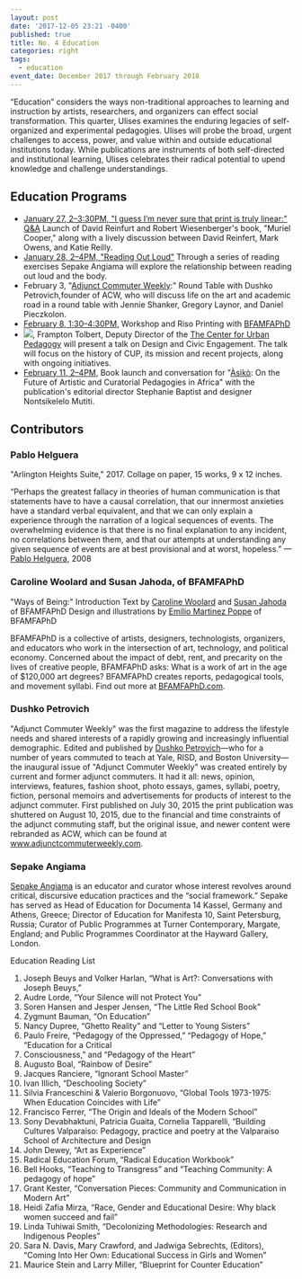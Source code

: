 ```yaml
---
layout: post
date: '2017-12-05 23:21 -0400'
published: true
title: No. 4 Education
categories: right
tags:
  - education
event_date: December 2017 through February 2018
---
```



“Education” considers the ways non-traditional approaches to learning and instruction by artists, researchers, and organizers can effect social transformation. This quarter, Ulises examines the enduring legacies of self-organized and experimental pedagogies. Ulises will probe the broad, urgent challenges to access, power, and value within and outside educational institutions today. While publications are instruments of both self-directed and institutional learning, Ulises celebrates their radical potential to upend knowledge and challenge understandings.

## Education Programs
- [January 27, 2–3:30PM, "I guess I’m never sure that print is truly linear:" Q&A](https://www.facebook.com/events/191290224948844/?notif_t=plan_user_joined&notif_id=1516472980094867) Launch of David Reinfurt and Robert Wiesenberger's book, "Muriel Cooper,"  along with a lively discussion between David Reinfert, Mark Owens, and Katie Reilly.
- [January 28, 2–4PM, "Reading Out Loud"](https://www.facebook.com/events/135470050591335/?notif_t=plan_user_joined&notif_id=1516456506312979) Through a series of reading exercises Sepake Angiama will explore the relationship between reading out loud and the body.
- February 3, "[Adjunct Commuter Weekly](https://adjunctcommuterweekly.com/):" Round Table with Dushko Petrovich,founder of ACW, who will discuss life on the art and academic road in a round table with Jennie Shanker, Gregory Laynor, and Daniel Pieczkolon.
- [February 8, 1:30–4:30PM](https://www.facebook.com/events/1591081160970349/), Workshop and Riso Printing with [BFAMFAPhD](http://bfamfaphd.com/)
- ![]({{site.baseurl}}/https://www.facebook.com/events/1582297128551354/), Frampton Tolbert, Deputy Director of the [The Center for Urban Pedagogy](http://welcometocup.org/) will present a talk on Design and Civic Engagement. The talk will focus on the history of CUP, its mission and recent projects, along with ongoing initiatives.
- [February 11, 2–4PM](https://www.facebook.com/events/431279823956031/), Book launch and conversation for "[Àsìkò](http://www.asikoartschool.org/): On the Future of Artistic and Curatorial Pedagogies in Africa" with the publication's editorial director Stephanie Baptist and designer Nontsikelelo Mutiti.

## Contributors

### Pablo Helguera
"Arlington Heights Suite," 2017. Collage on paper, 15 works, 9 x 12 inches.

“Perhaps the greatest fallacy in theories of human communication is that statements have to have a causal correlation, that our innermost anxieties have a standard verbal equivalent, and that we can only explain a experience through the narration of a logical sequences of events. The overwhelming evidence is that there is no final explanation to any incident, no correlations between them, and that our attempts at understanding any given sequence of events are at best provisional and at worst, hopeless.” —[Pablo Helguera](http://pablohelguera.net/2008/02/the-arlington-heights-suite/), 2008

### Caroline Woolard and Susan Jahoda, of BFAMFAPhD
"Ways of Being:" Introduction
Text by [Caroline Woolard](http://carolinewoolard.com/) and [Susan Jahoda](http://www.susanjahoda.com/) of BFAMFAPhD
Design and illustrations by [Emilio Martinez Poppe](http://www.emilio.click/) of BFAMFAPhD

BFAMFAPhD is a collective of artists, designers, technologists, organizers, and educators who work in the intersection of art, technology, and political economy. Concerned about the impact of debt, rent, and precarity on the lives of creative people, BFAMFAPhD asks: What is a work of art in the age of $120,000 art degrees? BFAMFAPhD creates reports, pedagogical tools, and movement syllabi. Find out more at [BFAMFAPhD.com](http://bfamfaphd.com/).

### Dushko Petrovich
"Adjunct Commuter Weekly" was the first magazine to address the lifestyle needs and shared interests of a rapidly growing and increasingly influential demographic. Edited and published by [Dushko Petrovich](http://dushkopetrovich.com/)—who for a number of years commuted to teach at Yale, RISD, and Boston University—the inaugural issue of "Adjunct Commuter Weekly" was created entirely by current and former adjunct commuters. It had it all: news, opinion, interviews, features, fashion shoot, photo essays, games, syllabi, poetry, fiction, personal memoirs and advertisements for products of interest to the adjunct commuter. First published on July 30, 2015 the print publication was shuttered on August 10, 2015, due to the financial and time constraints of the adjunct commuting staff, but the original issue, and newer content were rebranded as ACW, which can be found at www.adjunctcommuterweekly.com. 


### Sepake Angiama
[Sepake Angiama](https://www.artforum.com/search/search=%22Sepake%20Angiama%22) is an educator and curator whose interest revolves around critical, discursive education practices and the “social framework.” Sepake has served as Head of Education for Documenta 14 Kassel, Germany and Athens, Greece; Director of Education for Manifesta 10, Saint Petersburg, Russia; Curator of Public Programmes at Turner Contemporary, Margate, England; and Public Programmes Coordinator at the Hayward Gallery, London. 

Education Reading List
1. Joseph Beuys and Volker Harlan, “What is Art?: Conversations with Joseph Beuys,”
1. Audre Lorde, “Your Silence will not Protect You”
1. Soren Hansen and Jesper Jensen, “The Little Red School Book”
1. Zygmunt Bauman, “On Education”
1. Nancy Dupree, “Ghetto Reality” and “Letter to Young Sisters”
1. Paulo Freire, “Pedagogy of the Oppressed,” “Pedagogy of Hope,” “Education for a Critical
1. Consciousness,” and “Pedagogy of the Heart”
1. Augusto Boal, “Rainbow of Desire”
1. Jacques Ranciere, “Ignorant School Master”
1. Ivan Illich, “Deschooling Society”
1. Silvia Franceschini & Valerio Borgonuovo, “Global Tools 1973-1975: When Education Coincides with Life”
1. Francisco Ferrer, “The Origin and Ideals of the Modern School”
1. Sony Devabhaktuni,‎ Patricia Guaita,‎ Cornelia Tapparelli, “Building Cultures Valparaiso: Pedagogy, practice and poetry at the Valparaiso School of Architecture and Design
1. John Dewey, “Art as Experience”
1. Radical Education Forum, “Radical Education Workbook”
1. Bell Hooks, “Teaching to Transgress” and “Teaching Community: A pedagogy of hope”
1. Grant Kester, “Conversation Pieces: Community and Communication in Modern Art”
1. Heidi Zafia Mirza, “Race, Gender and Educational Desire: Why black women succeed and fail”
1. Linda Tuhiwai Smith, “Decolonizing Methodologies: Research and Indigenous Peoples”
1. Sara N. Davis, Mary Crawford, and Jadwiga Sebrechts, (Editors), “Coming Into Her Own: Educational Success in Girls and Women”
1. Maurice Stein and‎ Larry Miller, “Blueprint for Counter Education”
